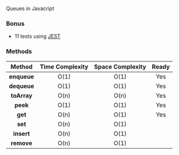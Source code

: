 Queues in Javacript

### Bonus

- 11 tests using [JEST](https://jestjs.io/)

### Methods

|   Method    | Time Complexity | Space Complexity |Ready
| :---------: | :-------------: | :--------------: | :--------------:
|  **enqueue**   |      O(1)       |       O(1)       | Yes
|   **dequeue**   |      O(1)       |       O(1)       | Yes
| **toArray** |      O(n)       |       O(n)       | Yes
|  **peek**  |      O(1)       |       O(1)       | Yes
|   **get**   |      O(n)       |       O(1)       | Yes
|   **set**   |      O(n)       |       O(1)       |
| **insert**  |      O(n)       |       O(1)       |
| **remove**  |      O(n)       |       O(1)       |

